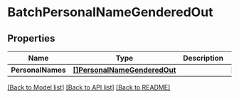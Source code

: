 # BatchPersonalNameGenderedOut

## Properties
Name | Type | Description | Notes
------------ | ------------- | ------------- | -------------
**PersonalNames** | [**[]PersonalNameGenderedOut**](PersonalNameGenderedOut.md) |  | [optional] 

[[Back to Model list]](../README.md#documentation-for-models) [[Back to API list]](../README.md#documentation-for-api-endpoints) [[Back to README]](../README.md)


